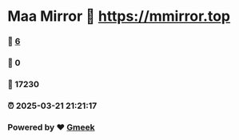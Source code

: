 # Maa Mirror :link: https://mmirror.top 
### :page_facing_up: [6](https://mmirror.top/tag.html) 
### :speech_balloon: 0 
### :hibiscus: 17230 
### :alarm_clock: 2025-03-21 21:21:17 
### Powered by :heart: [Gmeek](https://github.com/Meekdai/Gmeek)
